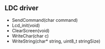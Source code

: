 ## LDC driver

- SendCommand(char command)
- Lcd_init(void)
- ClearScreen(void)
- WriteChar(char c)
- WriteString(char\* string, uint8_t stringSize)

